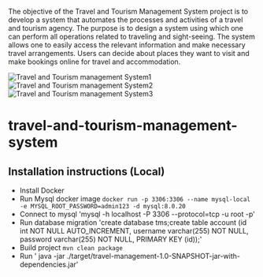 The objective of the Travel and Tourism Management System project is to develop a system that automates the processes and activities of a travel and tourism agency. The purpose is to design a system using which one can perform all operations related to traveling and sight-seeing. The system allows one to easily access the relevant information and make necessary travel arrangements. Users can decide about places they want to visit and make bookings online for travel and accommodation.

![Travel and Tourism management System1](https://user-images.githubusercontent.com/81694983/120067410-17fe4080-c099-11eb-8f50-271472c619b2.png)
![Travel and Tourism management System2](https://user-images.githubusercontent.com/81694983/120067446-40863a80-c099-11eb-9b52-8d7444bc0cc4.png)
![Travel and Tourism management System3](https://user-images.githubusercontent.com/81694983/120067474-6e6b7f00-c099-11eb-9f19-699fce65663a.png)
# travel-and-tourism-management-system

## Installation instructions (Local)
 - Install Docker
 - Run Mysql docker image
 `docker run -p 3306:3306 --name mysql-local -e MYSQL_ROOT_PASSWORD=admin123 -d mysql:8.0.20`
 - Connect to mysql
 'mysql -h localhost -P 3306 --protocol=tcp -u root -p'
 - Run database migration
 'create database tms;create table account (id int NOT NULL AUTO_INCREMENT,  username varchar(255) NOT NULL, password varchar(255) NOT NULL, PRIMARY KEY (id));'
 - Build project
 `mvn clean package`
 - Run
 ' java -jar ./target/travel-management-1.0-SNAPSHOT-jar-with-dependencies.jar'
